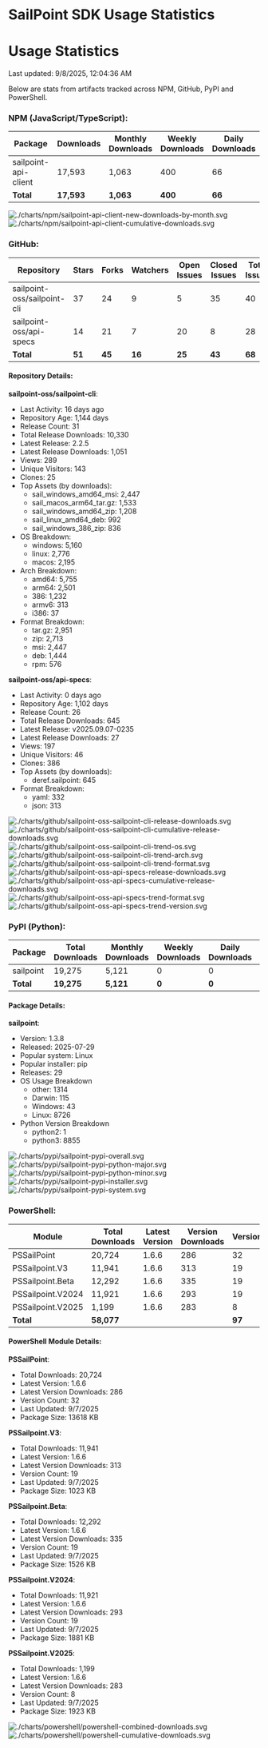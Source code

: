 # SailPoint SDK Usage Statistics

<!-- METRICS_START -->
# Usage Statistics
    
Last updated: 9/8/2025, 12:04:36 AM

Below are stats from artifacts tracked across NPM, GitHub, PyPI and PowerShell.
    
### NPM (JavaScript/TypeScript): 

| Package | Downloads | Monthly Downloads | Weekly Downloads | Daily Downloads |
| --- | --- | --- | --- | --- |
| sailpoint-api-client | 17,593 | 1,063 | 400 | 66 |
| **Total** | **17,593** | **1,063** | **400** | **66** | | | | |

![./charts/npm/sailpoint-api-client-new-downloads-by-month.svg](./charts/npm/sailpoint-api-client-new-downloads-by-month.svg)
![./charts/npm/sailpoint-api-client-cumulative-downloads.svg](./charts/npm/sailpoint-api-client-cumulative-downloads.svg)

### GitHub: 

| Repository | Stars | Forks | Watchers | Open Issues | Closed Issues | Total Issues | Release Downloads | Releases | Latest Release | Language |
| --- | --- | --- | --- | --- | --- | --- | --- | --- | --- | --- |
| sailpoint-oss/sailpoint-cli | 37 | 24 | 9 | 5 | 35 | 40 | 10,330 | 31 | 2.2.5 | Go |
| sailpoint-oss/api-specs | 14 | 21 | 7 | 20 | 8 | 28 | 645 | 26 | v2025.09.07-0235 | JavaScript |
| **Total** | **51** | **45** | **16** | **25** | **43** | **68** | **10,975** | **57** | | |

#### Repository Details:

**sailpoint-oss/sailpoint-cli**:
- Last Activity: 16 days ago
- Repository Age: 1,144 days
- Release Count: 31
- Total Release Downloads: 10,330
- Latest Release: 2.2.5
- Latest Release Downloads: 1,051
- Views: 289
- Unique Visitors: 143
- Clones: 25
- Top Assets (by downloads):
  - sail_windows_amd64_msi: 2,447
  - sail_macos_arm64_tar.gz: 1,533
  - sail_windows_amd64_zip: 1,208
  - sail_linux_amd64_deb: 992
  - sail_windows_386_zip: 836
- OS Breakdown:
  - windows: 5,160
  - linux: 2,776
  - macos: 2,195
- Arch Breakdown:
  - amd64: 5,755
  - arm64: 2,501
  - 386: 1,232
  - armv6: 313
  - i386: 37
- Format Breakdown:
  - tar.gz: 2,951
  - zip: 2,713
  - msi: 2,447
  - deb: 1,444
  - rpm: 576

**sailpoint-oss/api-specs**:
- Last Activity: 0 days ago
- Repository Age: 1,102 days
- Release Count: 26
- Total Release Downloads: 645
- Latest Release: v2025.09.07-0235
- Latest Release Downloads: 27
- Views: 197
- Unique Visitors: 46
- Clones: 386
- Top Assets (by downloads):
  - deref.sailpoint: 645
- Format Breakdown:
  - yaml: 332
  - json: 313



![./charts/github/sailpoint-oss-sailpoint-cli-release-downloads.svg](./charts/github/sailpoint-oss-sailpoint-cli-release-downloads.svg)
![./charts/github/sailpoint-oss-sailpoint-cli-cumulative-release-downloads.svg](./charts/github/sailpoint-oss-sailpoint-cli-cumulative-release-downloads.svg)
![./charts/github/sailpoint-oss-sailpoint-cli-trend-os.svg](./charts/github/sailpoint-oss-sailpoint-cli-trend-os.svg)
![./charts/github/sailpoint-oss-sailpoint-cli-trend-arch.svg](./charts/github/sailpoint-oss-sailpoint-cli-trend-arch.svg)
![./charts/github/sailpoint-oss-sailpoint-cli-trend-format.svg](./charts/github/sailpoint-oss-sailpoint-cli-trend-format.svg)
![./charts/github/sailpoint-oss-api-specs-release-downloads.svg](./charts/github/sailpoint-oss-api-specs-release-downloads.svg)
![./charts/github/sailpoint-oss-api-specs-cumulative-release-downloads.svg](./charts/github/sailpoint-oss-api-specs-cumulative-release-downloads.svg)
![./charts/github/sailpoint-oss-api-specs-trend-format.svg](./charts/github/sailpoint-oss-api-specs-trend-format.svg)
![./charts/github/sailpoint-oss-api-specs-trend-version.svg](./charts/github/sailpoint-oss-api-specs-trend-version.svg)

### PyPI (Python): 

| Package | Total Downloads | Monthly Downloads | Weekly Downloads | Daily Downloads | Version |
| --- | --- | --- | --- | --- | --- |
| sailpoint | 19,275 | 5,121 | 0 | 0 | 1.3.8 |
| **Total** | **19,275** | **5,121** | **0** | **0** | | |

#### Package Details:

**sailpoint**:
- Version: 1.3.8
- Released: 2025-07-29
- Popular system: Linux
- Popular installer: pip
- Releases: 29
- OS Usage Breakdown 
  - other: 1314
  - Darwin: 115
  - Windows: 43
  - Linux: 8726
- Python Version Breakdown 
  - python2: 1
  - python3: 8855


![./charts/pypi/sailpoint-pypi-overall.svg](./charts/pypi/sailpoint-pypi-overall.svg)
![./charts/pypi/sailpoint-pypi-python-major.svg](./charts/pypi/sailpoint-pypi-python-major.svg)
![./charts/pypi/sailpoint-pypi-python-minor.svg](./charts/pypi/sailpoint-pypi-python-minor.svg)
![./charts/pypi/sailpoint-pypi-installer.svg](./charts/pypi/sailpoint-pypi-installer.svg)
![./charts/pypi/sailpoint-pypi-system.svg](./charts/pypi/sailpoint-pypi-system.svg)

### PowerShell: 

| Module | Total Downloads | Latest Version | Version Downloads | Versions | Last Updated |
| --- | --- | --- | --- | --- | --- |
| PSSailPoint | 20,724 | 1.6.6 | 286 | 32 | 9/7/2025 |
| PSSailpoint.V3 | 11,941 | 1.6.6 | 313 | 19 | 9/7/2025 |
| PSSailpoint.Beta | 12,292 | 1.6.6 | 335 | 19 | 9/7/2025 |
| PSSailpoint.V2024 | 11,921 | 1.6.6 | 293 | 19 | 9/7/2025 |
| PSSailpoint.V2025 | 1,199 | 1.6.6 | 283 | 8 | 9/7/2025 |
| **Total** | **58,077** | | | **97** | |

#### PowerShell Module Details:

**PSSailPoint**:
- Total Downloads: 20,724
- Latest Version: 1.6.6
- Latest Version Downloads: 286
- Version Count: 32
- Last Updated: 9/7/2025
- Package Size: 13618 KB

**PSSailpoint.V3**:
- Total Downloads: 11,941
- Latest Version: 1.6.6
- Latest Version Downloads: 313
- Version Count: 19
- Last Updated: 9/7/2025
- Package Size: 1023 KB

**PSSailpoint.Beta**:
- Total Downloads: 12,292
- Latest Version: 1.6.6
- Latest Version Downloads: 335
- Version Count: 19
- Last Updated: 9/7/2025
- Package Size: 1526 KB

**PSSailpoint.V2024**:
- Total Downloads: 11,921
- Latest Version: 1.6.6
- Latest Version Downloads: 293
- Version Count: 19
- Last Updated: 9/7/2025
- Package Size: 1881 KB

**PSSailpoint.V2025**:
- Total Downloads: 1,199
- Latest Version: 1.6.6
- Latest Version Downloads: 283
- Version Count: 8
- Last Updated: 9/7/2025
- Package Size: 1923 KB



![./charts/powershell/powershell-combined-downloads.svg](./charts/powershell/powershell-combined-downloads.svg)
![./charts/powershell/powershell-cumulative-downloads.svg](./charts/powershell/powershell-cumulative-downloads.svg)


<!-- METRICS_END -->
